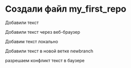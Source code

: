 ﻿# Создали файл my_first_repo

Добавили текст

Добавили текст через веб-браузер

Добавим текст локально

Добавили текст в новой ветке newbranch

разрешаем конфликт текст в баузере
